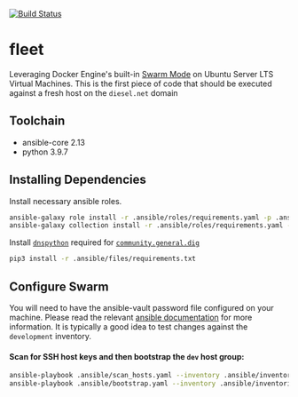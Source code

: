 [![Build Status](https://drone.kiwi-labs.net/api/badges/Diesel-Net/fleet/status.svg)](https://drone.kiwi-labs.net/Diesel-Net/fleet)

# fleet
Leveraging Docker Engine's built-in [Swarm Mode](https://docs.docker.com/engine/swarm/) on Ubuntu Server LTS Virtual Machines. This is the first piece of code that should be executed against a fresh host on the `diesel.net` domain

## Toolchain

- ansible-core 2.13
- python 3.9.7

## Installing Dependencies

Install necessary ansible roles.
```bash
ansible-galaxy role install -r .ansible/roles/requirements.yaml -p .ansible/roles --force
ansible-galaxy collection install -r .ansible/roles/requirements.yaml --force
```

Install [`dnspython`](https://www.dnspython.org/) required for [`community.general.dig`](https://docs.ansible.com/ansible/latest/collections/community/general/dig_lookup.html)
```bash
pip3 install -r .ansible/files/requirements.txt
```

## Configure Swarm

You will need to have the ansible-vault password file configured on your machine. Please read the relevant [ansible documentation](https://docs.ansible.com/ansible/latest/user_guide/vault.html#setting-a-default-password-source) for more information. It is typically a good idea to test changes against the `development` inventory.


#### Scan for SSH host keys and then bootstrap the `dev` host group:
```bash
ansible-playbook .ansible/scan_hosts.yaml --inventory .ansible/inventories/proxmox.yaml --limit dev
ansible-playbook .ansible/bootstrap.yaml --inventory .ansible/inventories/proxmox.yaml --limit dev
```
